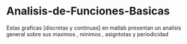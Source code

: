 # Analisis-de-Funciones-Basicas
Estas graficas [discretas y continuas] en matlab presentan un analisis general sobre sus maximos , minimos , asigntotas y periodicidad  
